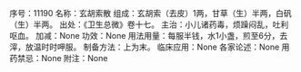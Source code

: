 序号：11190
名称：玄胡索散
组成：玄胡索（去皮）1两，甘草（生）半两，白矾（生）半两。
出处：《卫生总微》卷十七。
主治：小儿诸药毒，烦躁闷乱，吐利呕血。
加减：None
功效：None
用法用量：每服半钱，水1小盏，煎至6分，去滓，放温时时呷服。
制备方法：上为末。
临床应用：None
各家论述：None
用药禁忌：None
附注：None
